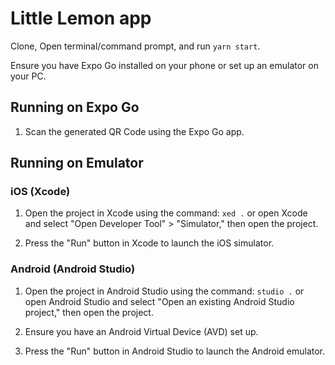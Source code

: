 # Little Lemon app

Clone, Open terminal/command prompt, and run `yarn start`.

Ensure you have Expo Go installed on your phone or set up an emulator on your PC.

## Running on Expo Go

1. Scan the generated QR Code using the Expo Go app.

## Running on Emulator

### iOS (Xcode)

1. Open the project in Xcode using the command: `xed .` or open Xcode and select "Open Developer Tool" > "Simulator," then open the project.

2. Press the "Run" button in Xcode to launch the iOS simulator.

### Android (Android Studio)

1. Open the project in Android Studio using the command: `studio .` or open Android Studio and select "Open an existing Android Studio project," then open the project.

2. Ensure you have an Android Virtual Device (AVD) set up.

3. Press the "Run" button in Android Studio to launch the Android emulator.

